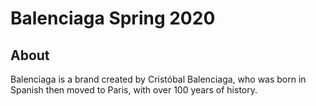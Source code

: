 # Balenciaga Spring 2020
## About
Balenciaga is a brand created by Cristóbal Balenciaga, who was born in Spanish then moved to Paris, with over 100 years of history.
